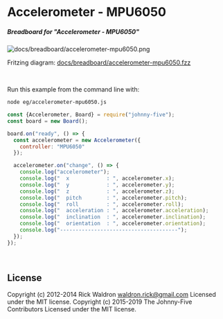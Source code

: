 <!--remove-start-->

# Accelerometer - MPU6050

<!--remove-end-->






##### Breadboard for "Accelerometer - MPU6050"



![docs/breadboard/accelerometer-mpu6050.png](breadboard/accelerometer-mpu6050.png)<br>

Fritzing diagram: [docs/breadboard/accelerometer-mpu6050.fzz](breadboard/accelerometer-mpu6050.fzz)

&nbsp;




Run this example from the command line with:
```bash
node eg/accelerometer-mpu6050.js
```


```javascript
const {Accelerometer, Board} = require("johnny-five");
const board = new Board();

board.on("ready", () => {
  const accelerometer = new Accelerometer({
    controller: "MPU6050"
  });

  accelerometer.on("change", () => {
    console.log("accelerometer");
    console.log("  x            : ", accelerometer.x);
    console.log("  y            : ", accelerometer.y);
    console.log("  z            : ", accelerometer.z);
    console.log("  pitch        : ", accelerometer.pitch);
    console.log("  roll         : ", accelerometer.roll);
    console.log("  acceleration : ", accelerometer.acceleration);
    console.log("  inclination  : ", accelerometer.inclination);
    console.log("  orientation  : ", accelerometer.orientation);
    console.log("--------------------------------------");
  });
});

```








&nbsp;

<!--remove-start-->

## License
Copyright (c) 2012-2014 Rick Waldron <waldron.rick@gmail.com>
Licensed under the MIT license.
Copyright (c) 2015-2019 The Johnny-Five Contributors
Licensed under the MIT license.

<!--remove-end-->
